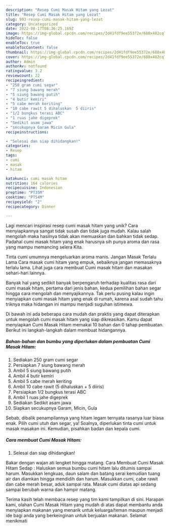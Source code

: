 ```yaml
---
description: "Resep Cumi Masak Hitam yang Lezat"
title: "Resep Cumi Masak Hitam yang Lezat"
slug: 993-resep-cumi-masak-hitam-yang-lezat
category: Uncategorized
date: 2022-08-17T08:36:25.169Z
image: https://img-global.cpcdn.com/recipes/2d41fdf9ee55372e/680x482cq70/cumi-masak-hitam-foto-resep-utama.jpg
hideToc: false
enableToc: true
enableTocContent: false
thumbnail: https://img-global.cpcdn.com/recipes/2d41fdf9ee55372e/680x482cq70/cumi-masak-hitam-foto-resep-utama.jpg
cover: https://img-global.cpcdn.com/recipes/2d41fdf9ee55372e/680x482cq70/cumi-masak-hitam-foto-resep-utama.jpg
author: Admin
authorAv: notfound
ratingvalue: 3.2
reviewcount: 22
recipeingredient:
- "250 gram cumi segar"
- "7 siung bawang merah"
- "5 siung bawang putih"
- "4 butir kemiri"
- "5 cabe merah keriting"
- "10 cabe rawit 5 dihaluskan  5 diiris"
- "1/2 bungkus terasi ABC"
- "1 ruas jahe digeprek"
- "Sedikit asam jawa"
- "secukupnya Garam Micin Gula"
recipeinstructions:

- "Selesai dan siap dihidangkan!"
categories:
- Resep
tags:
- cumi
- masak
- hitam

katakunci: cumi masak hitam 
nutrition: 164 calories
recipecuisine: Indonesian
preptime: "PT35M"
cooktime: "PT54M"
recipeyield: "2"
recipecategory: Dinner

---
```





Lagi mencari inspirasi resep cumi masak hitam yang unik? Cara menyiapkannya sangat tidak susah dan tidak juga mudah. Kalau salah mengolah maka hasilnya tidak akan memuaskan dan bahkan tidak sedap. Padahal cumi masak hitam yang enak harusnya sih punya aroma dan rasa yang mampu memancing selera Kita.





Tinta cumi umumnya mengeluarkan aroma manis. Jangan Masak Terlalu Lama Cara masak cumi hitam yang empuk, sebaiknya jangan memasaknya terlalu lama. Lihat juga cara membuat Cumi masak hitam dan masakan sehari-hari lainnya.

Banyak hal yang sedikit banyak berpengaruh terhadap kualitas rasa dari cumi masak hitam, pertama dari jenis bahan, kedua pemilihan bahan segar hingga cara mengolah dan menyajikannya. Tak perlu pusing kalau ingin menyiapkan cumi masak hitam yang enak di rumah, karena asal sudah tahu triknya maka hidangan ini mampu menjadi suguhan istimewa.






Di bawah ini ada beberapa cara mudah dan praktis yang dapat diterapkan untuk mengolah cumi masak hitam yang siap dikreasikan. Kamu dapat menyiapkan Cumi Masak Hitam memakai 10 bahan dan 0 tahap pembuatan. Berikut ini langkah-langkah dalam membuat hidangannya.

<!--inarticleads1-->

##### Bahan-bahan dan bumbu yang diperlukan dalam pembuatan Cumi Masak Hitam:

1. Sediakan 250 gram cumi segar
1. Persiapkan 7 siung bawang merah
1. Ambil 5 siung bawang putih
1. Ambil 4 butir kemiri
1. Ambil 5 cabe merah keriting
1. Ambil 10 cabe rawit (5 dihaluskan + 5 diiris)
1. Persiapkan 1/2 bungkus terasi ABC
1. Ambil 1 ruas jahe digeprek
1. Sediakan Sedikit asam jawa
1. Siapkan secukupnya Garam, Micin, Gula


Sebab, dibalik penampilannya yang hitam legam ternyata rasanya luar biasa enak. Pilih cumi utuh dan segar, ya! Soalnya, diperlukan tinta cumi untuk masak masakan ini. Kemudian, pisahkan badan dan kepala cumi. 

<!--inarticleads2-->

##### Cara membuat Cumi Masak Hitam:


1. Selesai dan siap dihidangkan!

Bakar dengan wajan ati lengket hingga matang. Cara Membuat Cumi Masak Hitam Sedap : Haluskan semua bumbu cumi hitam lalu ditumis sampai harum. Masukkan lengkuas, daun salam dan batang serai kemudian tuang air dan diamkan hingga mendidih dan harum. Masukkan cumi, cabe rawit dan cabe merah besar, aduk sampai rata. Masak cumi diatas api sedang sampai berubah warna dan hampir matang. 

Terima kasih telah membaca resep yang tim kami tampilkan di sini. Harapan kami, olahan Cumi Masak Hitam yang mudah di atas dapat membantu anda menyiapkan makanan yang menarik untuk keluarga/teman maupun menjadi ide bagi anda yang berkeinginan untuk berjualan makanan. Selamat menikmati
